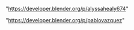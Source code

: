 "https://developer.blender.org/p/alyssahealy674"

 
"https://developer.blender.org/p/pablovazquez"


 
